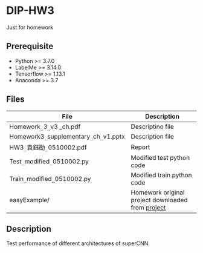 # DIP-HW3
Just for homework

## Prerequisite
* Python >= 3.7.0
* LabelMe >= 3.14.0
* Tensorflow >= 1.13.1
* Anaconda >= 3.7

## Files
| File | Description |
| --- | --- |
| Homework`_`3`_`v3 _ch.pdf | Descriptino file |
| Homework3`_`supplementary`_`ch`_`v1.pptx | Description file |
| HW3`_`袁鈺勛`_`0510002.pdf | Report |
| Test`_`modified`_`0510002.py | Modified test python code |
| Train`_`modified`_`0510002.py | Modified train python code |
| easyExample/ | Homework original project downloaded from [project](https://github.com/workaholab/easyExample) |

## Description
Test performance of different architectures of superCNN.
